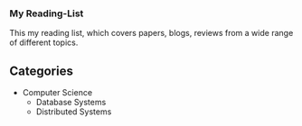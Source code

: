 ### My Reading-List

This my reading list, which covers papers, blogs, reviews from a wide range of different topics.


## Categories

* Computer Science
    * Database Systems
    * Distributed Systems
